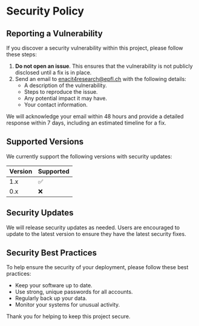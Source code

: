# Security Policy

## Reporting a Vulnerability

If you discover a security vulnerability within this project, please follow these steps:

1. **Do not open an issue**. This ensures that the vulnerability is not publicly disclosed until a fix is in place.
2. Send an email to [enacit4research@epfl.ch](mailto:enacit4research@epfl.ch) with the following details:
    - A description of the vulnerability.
    - Steps to reproduce the issue.
    - Any potential impact it may have.
    - Your contact information.

We will acknowledge your email within 48 hours and provide a detailed response within 7 days, including an estimated timeline for a fix.

## Supported Versions

We currently support the following versions with security updates:

| Version | Supported          |
| ------- | ------------------ |
| 1.x     | ✅                |
| 0.x     | ❌                |

## Security Updates

We will release security updates as needed. Users are encouraged to update to the latest version to ensure they have the latest security fixes.

## Security Best Practices

To help ensure the security of your deployment, please follow these best practices:

- Keep your software up to date.
- Use strong, unique passwords for all accounts.
- Regularly back up your data.
- Monitor your systems for unusual activity.

Thank you for helping to keep this project secure.